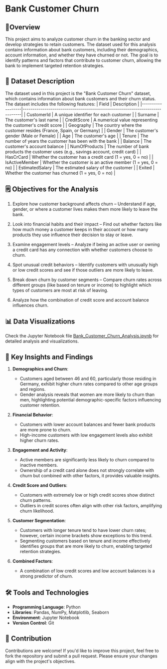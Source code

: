 # Bank Customer Churn

## 🎯Overview

This project aims to analyze customer churn in the banking sector and develop strategies to retain customers. The dataset used for this analysis contains information about bank customers, including their demographics, account information, and whether they have churned or not.
The goal is to identify patterns and factors that contribute to customer churn, allowing the bank to implement targeted retention strategies.

## 📝 Dataset Description

The dataset used in this project is the "Bank Customer Churn" dataset, which contains information about bank customers and their churn status. The dataset includes the following features:
| Field            | Description                                                                 |
|------------------|-----------------------------------------------------------------------------|
| CustomerId       | A unique identifier for each customer                                      |
| Surname          | The customer's last name                                                  |
| CreditScore      | A numerical value representing the customer's credit score                |
| Geography        | The country where the customer resides (France, Spain, or Germany)        |
| Gender           | The customer's gender (Male or Female)                                    |
| Age              | The customer's age                                                        |
| Tenure           | The number of years the customer has been with the bank                   |
| Balance          | The customer's account balance                                            |
| NumOfProducts    | The number of bank products the customer uses (e.g., savings account, credit card) |
| HasCrCard        | Whether the customer has a credit card (1 = yes, 0 = no)                  |
| IsActiveMember   | Whether the customer is an active member (1 = yes, 0 = no)                |
| EstimatedSalary  | The estimated salary of the customer                                      |
| Exited           | Whether the customer has churned (1 = yes, 0 = no)                        |

## 🗒️ Objectives for the Analysis

1. Explore how customer background affects churn – Understand if age, gender, or where a customer lives makes them more likely to leave the bank.

2. Look into financial habits and their impact – Find out whether factors like how much money a customer keeps in their account or how many products they use influence their decision to stay or leave.

3. Examine engagement levels – Analyze if being an active user or owning a credit card has any connection with whether customers choose to churn.

4. Spot unusual credit behaviors – Identify customers with unusually high or low credit scores and see if those outliers are more likely to leave.

5. Break down churn by customer segments – Compare churn rates across different groups (like based on tenure or income) to highlight which types of customers are most at risk of leaving.

6. Analyze how the combination of credit score and account balance influences churn.

## 📊 Data Visualizations

Check the Jupyter Notebook file [Bank_Customer_Churn_Analysis.ipynb](https://github.com/Sakshi-Sood/Python-CA2/blob/main/bank_churn.ipynb) for detailed analysis and visualizations.

## 🚀 Key Insights and Findings

1. **Demographics and Churn**:
    - Customers aged between 46 and 60, particularly those residing in Germany, exhibit higher churn rates compared to other age groups and regions.
    - Gender analysis reveals that women are more likely to churn than men, highlighting potential demographic-specific factors influencing customer retention.

2. **Financial Behavior**:
    - Customers with lower account balances and fewer bank products are more prone to churn.
    - High-income customers with low engagement levels also exhibit higher churn rates.

3. **Engagement and Activity**:
    - Active members are significantly less likely to churn compared to inactive members.
    - Ownership of a credit card alone does not strongly correlate with churn but combined with other factors, it provides valuable insights.

4. **Credit Score and Outliers**:
    - Customers with extremely low or high credit scores show distinct churn patterns.
    - Outliers in credit scores often align with other risk factors, amplifying churn likelihood.

5. **Customer Segmentation**:
    - Customers with longer tenure tend to have lower churn rates; however, certain income brackets show exceptions to this trend.
    - Segmenting customers based on tenure and income effectively identifies groups that are more likely to churn, enabling targeted retention strategies.

6. **Combined Factors**:
    - A combination of low credit scores and low account balances is a strong predictor of churn.



## 🛠️ Tools and Technologies

- **Programming Language**: Python
- **Libraries**: Pandas, NumPy, Matplotlib, Seaborn
- **Environment**: Jupyter Notebook
- **Version Control**: Git


## 🤝 Contribution

Contributions are welcome! If you'd like to improve this project, feel free to fork the repository and submit a pull request. Please ensure your changes align with the project's objectives.

